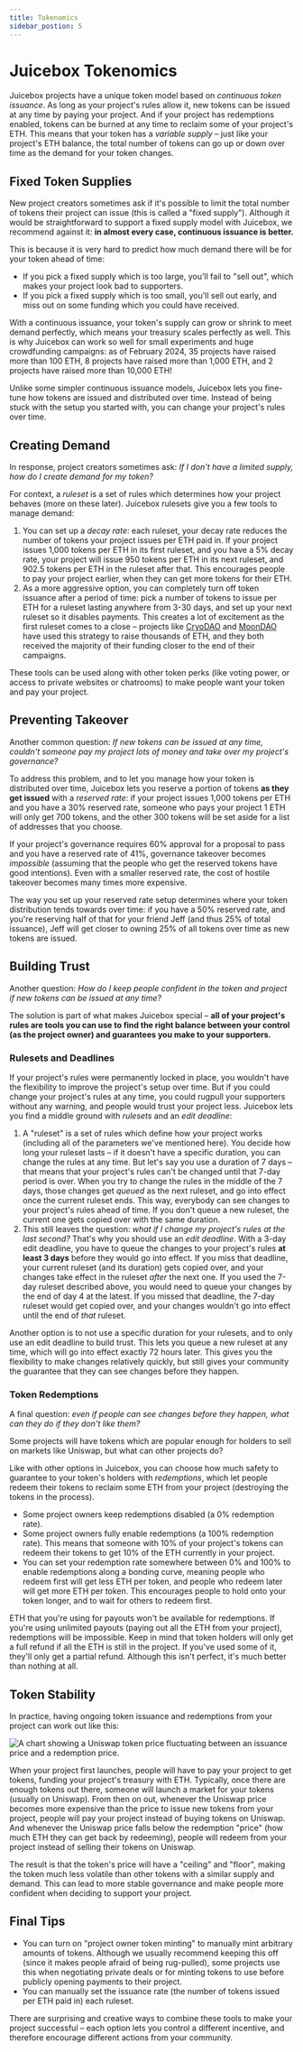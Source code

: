 ```yaml
---
title: Tokenomics
sidebar_postion: 5
---
```


# Juicebox Tokenomics

Juicebox projects have a unique token model based on *continuous token issuance*. As long as your project's rules allow it, new tokens can be issued at any time by paying your project. And if your project has redemptions enabled, tokens can be burned at any time to reclaim some of your project's ETH. This means that your token has a *variable supply* – just like your project's ETH balance, the total number of tokens can go up or down over time as the demand for your token changes.

## Fixed Token Supplies

New project creators sometimes ask if it's possible to limit the total number of tokens their project can issue (this is called a "fixed supply"). Although it would be straightforward to support a fixed supply model with Juicebox, we recommend against it: **in almost every case, continuous issuance is better.**

This is because it is very hard to predict how much demand there will be for your token ahead of time:
- If you pick a fixed supply which is too large, you'll fail to "sell out", which makes your project look bad to supporters.
- If you pick a fixed supply which is too small, you'll sell out early, and miss out on some funding which you could have received.

With a continuous issuance, your token's supply can grow or shrink to meet demand perfectly, which means your treasury scales perfectly as well. This is why Juicebox can work so well for small experiments and huge crowdfunding campaigns: as of February 2024, 35 projects have raised more than 100 ETH, 8 projects have raised more than 1,000 ETH, and 2 projects have raised more than 10,000 ETH!

Unlike some simpler continuous issuance models, Juicebox lets you fine-tune how tokens are issued and distributed over time. Instead of being stuck with the setup you started with, you can change your project's rules over time.

## Creating Demand

In response, project creators sometimes ask: *If I don't have a limited supply, how do I create demand for my token?*

For context, a *ruleset* is a set of rules which determines how your project behaves (more on these later). Juicebox rulesets give you a few tools to manage demand:

1. You can set up a *decay rate*: each ruleset, your decay rate reduces the number of tokens your project issues per ETH paid in. If your project issues 1,000 tokens per ETH in its first ruleset, and you have a 5% decay rate, your project will issue 950 tokens per ETH in its next ruleset, and 902.5 tokens per ETH in the ruleset after that. This encourages people to pay your project earlier, when they can get more tokens for their ETH.
2. As a more aggressive option, you can completely turn off token issuance after a period of time: pick a number of tokens to issue per ETH for a ruleset lasting anywhere from 3-30 days, and set up your next ruleset so it disables payments. This creates a lot of excitement as the first ruleset comes to a close – projects like [CryoDAO](https://juicebox.money/@cryodao) and [MoonDAO](https://juicebox.money/p/moondao) have used this strategy to raise thousands of ETH, and they both received the majority of their funding closer to the end of their campaigns.

These tools can be used along with other token perks (like voting power, or access to private websites or chatrooms) to make people want your token and pay your project.

## Preventing Takeover

Another common question: *If new tokens can be issued at any time, couldn't someone pay my project lots of money and take over my project's governance?*

To address this problem, and to let you manage how your token is distributed over time, Juicebox lets you reserve a portion of tokens **as they get issued** with a *reserved rate*: if your project issues 1,000 tokens per ETH and you have a 30% reserved rate, someone who pays your project 1 ETH will only get 700 tokens, and the other 300 tokens will be set aside for a list of addresses that you choose.

If your project's governance requires 60% approval for a proposal to pass and you have a reserved rate of 41%, governance takeover becomes *impossible* (assuming that the people who get the reserved tokens have good intentions). Even with a smaller reserved rate, the cost of hostile takeover becomes many times more expensive.

The way you set up your reserved rate setup determines where your token distribution tends towards over time: if you have a 50% reserved rate, and you're reserving half of that for your friend Jeff (and thus 25% of total issuance), Jeff will get closer to owning 25% of all tokens over time as new tokens are issued.

## Building Trust

Another question: *How do I keep people confident in the token and project if new tokens can be issued at any time?*

The solution is part of what makes Juicebox special – **all of your project's rules are tools you can use to find the right balance between your control (as the project owner) and guarantees you make to your supporters.**

### Rulesets and Deadlines

If your project's rules were permanently locked in place, you wouldn't have the flexibility to improve the project's setup over time. But if you could change your project's rules at any time, you could rugpull your supporters without any warning, and people would trust your project less. Juicebox lets you find a middle ground with *rulesets* and an *edit deadline*:

1. A "ruleset" is a set of rules which define how your project works (including all of the parameters we've mentioned here). You decide how long your ruleset lasts – if it doesn't have a specific duration, you can change the rules at any time. But let's say you use a duration of 7 days – that means that your project's rules can't be changed until that 7-day period is over. When you try to change the rules in the middle of the 7 days, those changes get *queued* as the next ruleset, and go into effect once the current ruleset ends. This way, everybody can see changes to your project's rules ahead of time. If you don't queue a new ruleset, the current one gets copied over with the same duration.
2. This still leaves the question: *what if I change my project's rules at the last second?* That's why you should use an *edit deadline*. With a 3-day edit deadline, you have to queue the changes to your project's rules **at least 3 days** before they would go into effect. If you miss that deadline, your current ruleset (and its duration) gets copied over, and your changes take effect in the ruleset *after* the next one. If you used the 7-day ruleset described above, you would need to queue your changes by the end of day 4 at the latest. If you missed that deadline, the 7-day ruleset would get copied over, and your changes wouldn't go into effect until the end of *that* ruleset.

Another option is to not use a specific duration for your rulesets, and to only use an edit deadline to build trust. This lets you queue a new ruleset at any time, which will go into effect exactly 72 hours later. This gives you the flexibility to make changes relatively quickly, but still gives your community the guarantee that they can see changes before they happen.

### Token Redemptions

A final question: *even if people can see changes before they happen, what can they do if they don't like them?*

Some projects will have tokens which are popular enough for holders to sell on markets like Uniswap, but what can other projects do?

Like with other options in Juicebox, you can choose how much safety to guarantee to your token's holders with *redemptions*, which let people redeem their tokens to reclaim some ETH from your project (destroying the tokens in the process).

- Some project owners keep redemptions disabled (a 0% redemption rate).
- Some project owners fully enable redemptions (a 100% redemption rate). This means that someone with 10% of your project's tokens can redeem their tokens to get 10% of the ETH currently in your project.
- You can set your redemption rate somewhere between 0% and 100% to enable redemptions along a bonding curve, meaning people who redeem first will get less ETH per token, and people who redeem later will get more ETH per token. This encourages people to hold onto your token longer, and to wait for others to redeem first.

ETH that you're using for payouts won't be available for redemptions. If you're using unlimited payouts (paying out all the ETH from your project), redemptions will be impossible. Keep in mind that token holders will only get a full refund if all the ETH is still in the project. If you've used some of it, they'll only get a partial refund. Although this isn't perfect, it's much better than nothing at all.

## Token Stability

In practice, having ongoing token issuance and redemptions from your project can work out like this:

![A chart showing a Uniswap token price fluctuating between an issuance price and a redemption price.](token-price.png)

When your project first launches, people will have to pay your project to get tokens, funding your project's treasury with ETH. Typically, once there are enough tokens out there, someone will launch a market for your tokens (usually on Uniswap). From then on out, whenever the Uniswap price becomes more expensive than the price to issue new tokens from your project, people will pay your project instead of buying tokens on Uniswap. And whenever the Uniswap price falls below the redemption "price" (how much ETH they can get back by redeeming), people will redeem from your project instead of selling their tokens on Uniswap.

The result is that the token's price will have a "ceiling" and "floor", making the token much less volatile than other tokens with a similar supply and demand. This can lead to more stable governance and make people more confident when deciding to support your project.

## Final Tips

- You can turn on "project owner token minting" to manually mint arbitrary amounts of tokens. Although we usually recommend keeping this off (since it makes people afraid of being rug-pulled), some projects use this when negotiating private deals or for minting tokens to use before publicly opening payments to their project.
- You can manually set the issuance rate (the number of tokens issued per ETH paid in) each ruleset.

There are surprising and creative ways to combine these tools to make your project successful – each option lets you control a different incentive, and therefore encourage different actions from your community.
